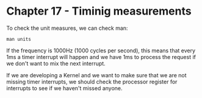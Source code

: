 
# Chapter 17 - Timinig measurements

To check the unit measures, we can check man:


```shell
man units
```

If the frequency is 1000Hz (1000 cycles per second), this means
that every 1ms a timer interrupt will happen and we have 1ms
to process the request if we don't want to mix the next interrupt.

If we are developing a Kernel and we want to make sure that we are not
missing timer interrupts, we should check the processor register for interrupts
to see if we haven't missed anyone.


